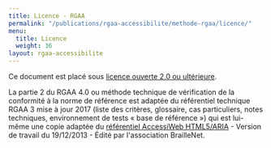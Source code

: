 ```yaml
---
title: Licence - RGAA
permalink: "/publications/rgaa-accessibilite/methode-rgaa/licence/"
menu:
  title: Licence
  weight: 36
layout: rgaa-accessibilite
---
```


Ce document est placé sous [licence ouverte 2.0 ou ultérieure](https://www.etalab.gouv.fr/licence-ouverte-open-licence).

La partie 2 du RGAA 4.0 ou méthode technique de vérification de la conformité à la norme de référence est adaptée du référentiel technique RGAA 3 mise à jour 2017 (liste des critères, glossaire, cas particuliers, notes techniques, environnement de tests « base de référence ») qui est lui-même une copie adaptée du [référentiel AccessiWeb HTML5/ARIA](http://www.accessiweb.org/index.php/accessiweb-html5aria-liste-deployee.html) - Version de travail du 19/12/2013 - Édité par l'association BrailleNet.
